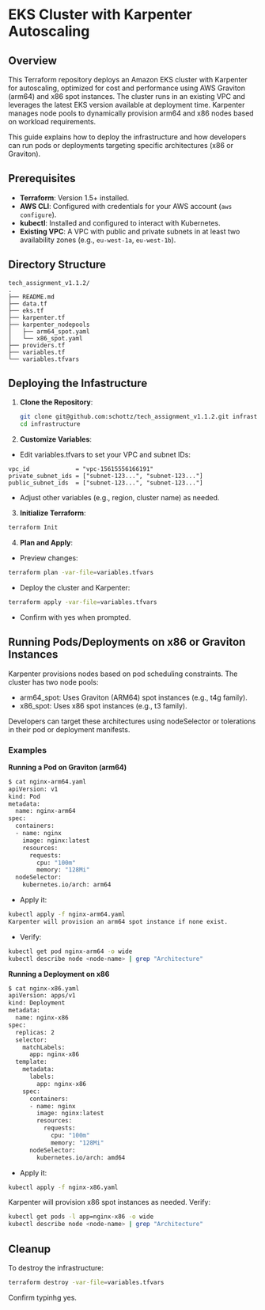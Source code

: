 # EKS Cluster with Karpenter Autoscaling

## Overview
This Terraform repository deploys an Amazon EKS cluster with Karpenter for autoscaling, optimized for cost and performance using AWS Graviton (arm64) and x86 spot instances. The cluster runs in an existing VPC and leverages the latest EKS version available at deployment time. Karpenter manages node pools to dynamically provision arm64 and x86 nodes based on workload requirements.

This guide explains how to deploy the infrastructure and how developers can run pods or deployments targeting specific architectures (x86 or Graviton).

## Prerequisites
- **Terraform**: Version 1.5+ installed.
- **AWS CLI**: Configured with credentials for your AWS account (`aws configure`).
- **kubectl**: Installed and configured to interact with Kubernetes.
- **Existing VPC**: A VPC with public and private subnets in at least two availability zones (e.g., `eu-west-1a`, `eu-west-1b`).

## Directory Structure
```
tech_assignment_v1.1.2/
.
├── README.md
├── data.tf
├── eks.tf
├── karpenter.tf
├── karpenter_nodepools
│   ├── arm64_spot.yaml
│   └── x86_spot.yaml
├── providers.tf
├── variables.tf
└── variables.tfvars
```
## Deploying the Infastructure

1. **Clone the Repository**:
   ```bash
   git clone git@github.com:schottz/tech_assignment_v1.1.2.git infrastructure
   cd infrastructure
   ```

2. **Customize Variables**:
  - Edit variables.tfvars to set your VPC and subnet IDs:
```hcl
vpc_id             = "vpc-15615556166191"
private_subnet_ids = ["subnet-123...", "subnet-123..."]
public_subnet_ids  = ["subnet-123...", "subnet-123..."]
```

   - Adjust other variables (e.g., region, cluster name) as needed.

3. **Initialize Terraform**:
```bash
terraform Init
```

4. **Plan and Apply**:
  - Preview changes:
```bash
terraform plan -var-file=variables.tfvars
```
  - Deploy the cluster and Karpenter:
```bash
terraform apply -var-file=variables.tfvars
``` 
  - Confirm with yes when prompted.

## Running Pods/Deployments on x86 or Graviton Instances
Karpenter provisions nodes based on pod scheduling constraints. The cluster has two node pools:
- arm64_spot: Uses Graviton (ARM64) spot instances (e.g., t4g family).
- x86_spot: Uses x86 spot instances (e.g., t3 family).

Developers can target these architectures using nodeSelector or tolerations in their pod or deployment manifests.

### Examples

**Running a Pod on Graviton (arm64)**
```bash
$ cat nginx-arm64.yaml
apiVersion: v1
kind: Pod
metadata:
  name: nginx-arm64
spec:
  containers:
  - name: nginx
    image: nginx:latest
    resources:
      requests:
        cpu: "100m"
        memory: "128Mi"
  nodeSelector:
    kubernetes.io/arch: arm64
```

- Apply it:
```bash
kubectl apply -f nginx-arm64.yaml
Karpenter will provision an arm64 spot instance if none exist.
```

- Verify:
```bash
kubectl get pod nginx-arm64 -o wide
kubectl describe node <node-name> | grep "Architecture"
```
**Running a Deployment on x86**

```bash
$ cat nginx-x86.yaml
apiVersion: apps/v1
kind: Deployment
metadata:
  name: nginx-x86
spec:
  replicas: 2
  selector:
    matchLabels:
      app: nginx-x86
  template:
    metadata:
      labels:
        app: nginx-x86
    spec:
      containers:
      - name: nginx
        image: nginx:latest
        resources:
          requests:
            cpu: "100m"
            memory: "128Mi"
      nodeSelector:
        kubernetes.io/arch: amd64
```
 - Apply it:

```bash
kubectl apply -f nginx-x86.yaml
```
Karpenter will provision x86 spot instances as needed.
Verify:
```bash
kubectl get pods -l app=nginx-x86 -o wide
kubectl describe node <node-name> | grep "Architecture"
```

## Cleanup
To destroy the infrastructure:
```bash
terraform destroy -var-file=variables.tfvars
```
Confirm typinhg yes.